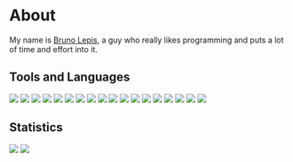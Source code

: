 # About

My name is [Bruno Lepis](https://brunolepis.xyz/), a guy who really likes programming and puts a lot of time and effort into it.

## Tools and Languages

<p><img src="https://img.shields.io/badge/-VSCode-grey?logo=visual-studio-code" />
<img src="https://img.shields.io/badge/-Node.js-grey?logo=node.js" />
<img src="https://img.shields.io/badge/-React-grey?logo=react" />
<img src="https://img.shields.io/badge/-Next.js-grey?logo=next.js" />
<img src="https://img.shields.io/badge/-Socket.io-grey?logo=socket.io" />
<img src="https://img.shields.io/badge/-Tailwind-grey?logo=tailwind-css" />
<img src="https://img.shields.io/badge/-npm-grey?logo=npm" />
<img src="https://img.shields.io/badge/-MongoDB-grey?logo=mongodb" />
<img src="https://img.shields.io/badge/-GitHub-grey?logo=github" />
<img src="https://img.shields.io/badge/-Cloudflare-grey?logo=cloudflare" />
<img src="https://img.shields.io/badge/-Vercel-grey?logo=vercel" />
<img src="https://img.shields.io/badge/-HTML-grey?logo=html5" />
<img src="https://img.shields.io/badge/-CSS-grey?logo=css3" />
<img src="https://img.shields.io/badge/-JavaScript-grey?logo=javascript" />
<img src="https://img.shields.io/badge/-TypeScript-grey?logo=typescript" />
<img src="https://img.shields.io/badge/-Rust-grey?logo=rust" />
<img src="https://img.shields.io/badge/-Astro-grey?logo=astro" />
<img src="https://img.shields.io/badge/-Vite-grey?logo=vite" /></p>

## Statistics

<img src="https://github-readme-stats.vercel.app/api?username=brunolepis&count_private=true&show_icons=true&theme=dark&icon_color=1774d1" />
<img src="https://github-readme-stats.vercel.app/api/top-langs/?username=brunolepis&layout=compact&theme=dark" />
